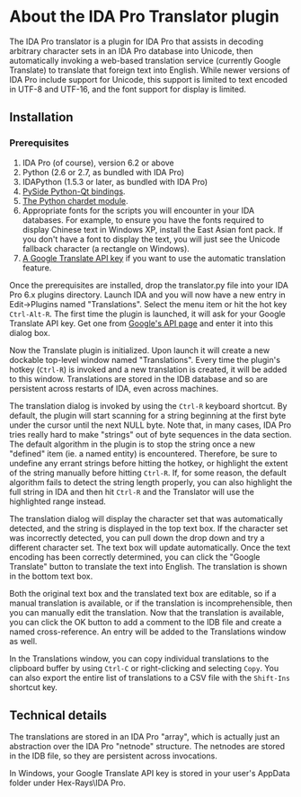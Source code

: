 # About the IDA Pro Translator plugin

The IDA Pro translator is a plugin for IDA Pro that assists in decoding arbitrary character sets in an IDA Pro database into Unicode, then automatically invoking a web-based translation service (currently Google Translate) to translate that foreign text into English. While newer versions of IDA Pro include support for Unicode, this support is limited to text encoded in UTF-8 and UTF-16, and the font support for display is limited.

## Installation

### Prerequisites

1. IDA Pro (of course), version 6.2 or above
2. Python (2.6 or 2.7, as bundled with IDA Pro)
3. IDAPython (1.5.3 or later, as bundled with IDA Pro)
4. [PySide Python-Qt bindings](https://www.hex-rays.com/products/ida/support/download.shtml).
5. [The Python chardet module](http://pypi.python.org/pypi/chardet).
6. Appropriate fonts for the scripts you will encounter in your IDA databases. For example, to ensure you have the fonts required to display Chinese text in Windows XP, install the East Asian font pack. If you don't have a font to display the text, you will just see the Unicode fallback character (a rectangle on Windows).
7. [A Google Translate API key](https://code.google.com/apis/console/b/0/) if you want to use the automatic translation feature.

Once the prerequisites are installed, drop the translator.py file into your IDA Pro 6.x plugins directory. Launch IDA and you will now have a new entry in Edit->Plugins named "Translations". Select the menu item or hit the hot key `Ctrl-Alt-R`. The first time the plugin is launched, it will ask for your Google Translate API key. Get one from [Google's API page](https://code.google.com/apis/console/b/0/) and enter it into this dialog box.

Now the Translate plugin is initialized. Upon launch it will create a new dockable top-level window named "Translations". Every time the plugin's hotkey (`Ctrl-R`) is invoked and a new translation is created, it will be added to this window. Translations are stored in the IDB database and so are persistent across restarts of IDA, even across machines.

The translation dialog is invoked by using the `Ctrl-R` keyboard shortcut. By default, the plugin will start scanning for a string beginning at the first byte under the cursor until the next NULL byte. Note that, in many cases, IDA Pro tries really hard to make "strings" out of byte sequences in the data section. The default algorithm in the plugin is to stop the string once a new "defined" item (ie. a named entity) is encountered. Therefore, be sure to undefine any errant strings before hitting the hotkey, or highlight the extent of the string manually before hitting `Ctrl-R`. If, for some reason, the default algorithm fails to detect the string length properly, you can also highlight the full string in IDA and then hit `Ctrl-R` and the Translator will use the highlighted range instead.

The translation dialog will display the character set that was automatically detected, and the string is displayed in the top text box. If the character set was incorrectly detected, you can pull down the drop down and try a different character set. The text box will update automatically. Once the text encoding has been correctly determined, you can click the "Google Translate" button to translate the text into English. The translation is shown in the bottom text box.

Both the original text box and the translated text box are editable, so if a manual translation is available, or if the translation is incomprehensible, then you can manually edit the translation. Now that the translation is available, you can click the OK button to add a comment to the IDB file and create a named cross-reference. An entry will be added to the Translations window as well.

In the Translations window, you can copy individual translations to the clipboard buffer by using `Ctrl-C` or right-clicking and selecting `Copy`. You can also export the entire list of translations to a CSV file with the `Shift-Ins` shortcut key.

## Technical details

The translations are stored in an IDA Pro "array", which is actually just an abstraction over the IDA Pro "netnode" structure. The netnodes are stored in the IDB file, so they are persistent across invocations.

In Windows, your Google Translate API key is stored in your user's AppData folder under Hex-Rays\IDA Pro.
